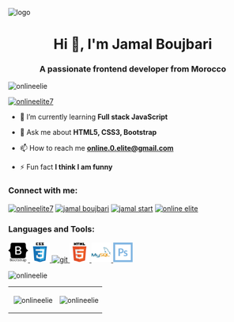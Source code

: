 ![logo](https://github.com/OnlineElie/OnlineElite/blob/main/banner.webp)

<h1 align="center">Hi 👋, I'm Jamal Boujbari</h1>
<h3 align="center">A passionate frontend developer from Morocco</h3>

<p align="left"> <img src="https://komarev.com/ghpvc/?username=onlineelie&label=Profile%20views&color=0e75b6&style=flat" alt="onlineelie" /> </p>

<p align="left"> <a href="https://twitter.com/onlineelite7" target="blank"><img src="https://img.shields.io/twitter/follow/onlineelite7?logo=twitter&style=for-the-badge" alt="onlineelite7" /></a> </p>

- 🌱 I’m currently learning **Full stack JavaScript**

- 💬 Ask me about **HTML5, CSS3, Bootstrap**

- 📫 How to reach me **online.0.elite@gmail.com**

- ⚡ Fun fact **I think I am funny**

<h3 align="left">Connect with me:</h3>
<p align="left">
<a href="https://twitter.com/onlineelite7" target="blank"><img align="center" src="https://raw.githubusercontent.com/rahuldkjain/github-profile-readme-generator/master/src/images/icons/Social/twitter.svg" alt="onlineelite7" height="30" width="40" /></a>
<a href="https://linkedin.com/in/jamal boujbari" target="blank"><img align="center" src="https://raw.githubusercontent.com/rahuldkjain/github-profile-readme-generator/master/src/images/icons/Social/linked-in-alt.svg" alt="jamal boujbari" height="30" width="40" /></a>
<a href="https://fb.com/jamal start" target="blank"><img align="center" src="https://raw.githubusercontent.com/rahuldkjain/github-profile-readme-generator/master/src/images/icons/Social/facebook.svg" alt="jamal start" height="30" width="40" /></a>
<a href="https://instagram.com/online elite" target="blank"><img align="center" src="https://raw.githubusercontent.com/rahuldkjain/github-profile-readme-generator/master/src/images/icons/Social/instagram.svg" alt="online elite" height="30" width="40" /></a>
</p>

<h3 align="left">Languages and Tools:</h3>
<p align="left"> <a href="https://getbootstrap.com" target="_blank" rel="noreferrer"> <img src="https://raw.githubusercontent.com/devicons/devicon/master/icons/bootstrap/bootstrap-plain-wordmark.svg" alt="bootstrap" width="40" height="40"/> </a> <a href="https://www.w3schools.com/css/" target="_blank" rel="noreferrer"> <img src="https://raw.githubusercontent.com/devicons/devicon/master/icons/css3/css3-original-wordmark.svg" alt="css3" width="40" height="40"/> </a> <a href="https://git-scm.com/" target="_blank" rel="noreferrer"> <img src="https://www.vectorlogo.zone/logos/git-scm/git-scm-icon.svg" alt="git" width="40" height="40"/> </a> <a href="https://www.w3.org/html/" target="_blank" rel="noreferrer"> <img src="https://raw.githubusercontent.com/devicons/devicon/master/icons/html5/html5-original-wordmark.svg" alt="html5" width="40" height="40"/> </a> <a href="https://www.mysql.com/" target="_blank" rel="noreferrer"> <img src="https://raw.githubusercontent.com/devicons/devicon/master/icons/mysql/mysql-original-wordmark.svg" alt="mysql" width="40" height="40"/> </a> <a href="https://www.photoshop.com/en" target="_blank" rel="noreferrer"> <img src="https://raw.githubusercontent.com/devicons/devicon/master/icons/photoshop/photoshop-line.svg" alt="photoshop" width="40" height="40"/> </a> </p>

<p><img align="center" src="https://github-readme-stats.vercel.app/api/top-langs?username=onlineelie&show_icons=true&locale=en&layout=compact" alt="onlineelie" /></p>

<table>
  <tr>
    <td><p>&nbsp;<img align="center" " src="https://github-readme-stats.vercel.app/api?username=onlineelie&show_icons=true&locale=en" alt="onlineelie" /></p></td>
    <td><p><img align="center" src="https://github-readme-streak-stats.herokuapp.com/?user=onlineelie&" alt="onlineelie" /></p></td>
  </tr>
</table>




